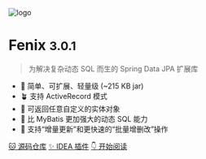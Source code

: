 ![logo](assets/images/logo.png)

# Fenix <small>3.0.1</small>

> 为解决复杂动态 SQL 而生的 Spring Data JPA 扩展库

- 🌱 简单、可扩展、轻量级 (~215 KB jar)
- 🪴 支持 ActiveRecord 模式
- 🌴 可返回任意自定义的实体对象
- 🌿 比 MyBatis 更加强大的动态 SQL 能力
- 🌾 支持“增量更新”和更快速的“批量增删改”操作

[🐱 源码仓库](https://github.com/blinkfox/fenix/)
[✨ IDEA 插件](https://plugins.jetbrains.com/plugin/17158-fenix)
[👇 开始阅读](README)